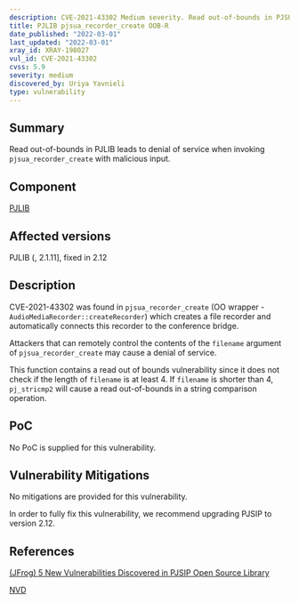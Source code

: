 ```yaml
---
description: CVE-2021-43302 Medium severity. Read out-of-bounds in PJSUA leads to denial of service
title: PJLIB pjsua_recorder_create OOB-R
date_published: "2022-03-01"
last_updated: "2022-03-01"
xray_id: XRAY-198027
vul_id: CVE-2021-43302
cvss: 5.9
severity: medium 
discovered_by: Uriya Yavnieli
type: vulnerability
---
```

## Summary
Read out-of-bounds in PJLIB leads to denial of service when invoking `pjsua_recorder_create` with malicious input.

## Component

[PJLIB](https://www.pjsip.org/pjlib/docs/html/)

## Affected versions

PJLIB (, 2.1.11], fixed in 2.12

## Description

CVE-2021-43302 was found in `pjsua_recorder_create` (OO wrapper - `AudioMediaRecorder::createRecorder`) which creates a file recorder and automatically connects this recorder to the conference bridge. 

Attackers that can remotely control the contents of the `filename` argument of `pjsua_recorder_create` may cause a denial of service.

This function contains a read out of bounds vulnerability since it does not check if the length of `filename` is at least 4. If `filename` is shorter than 4, `pj_stricmp2` will cause a read out-of-bounds in a string comparison operation.

## PoC

No PoC is supplied for this vulnerability.

## Vulnerability Mitigations

No mitigations are provided for this vulnerability.

In order to fully fix this vulnerability, we recommend upgrading PJSIP to version 2.12.

## References

[(JFrog) 5 New Vulnerabilities Discovered in PJSIP Open Source Library](https://jfrog.com/blog/jfrog-discloses-5-memory-corruption-vulnerabilities-in-pjsip-a-popular-multimedia-library/)

[NVD](https://nvd.nist.gov/vuln/detail/CVE-2021-43302)